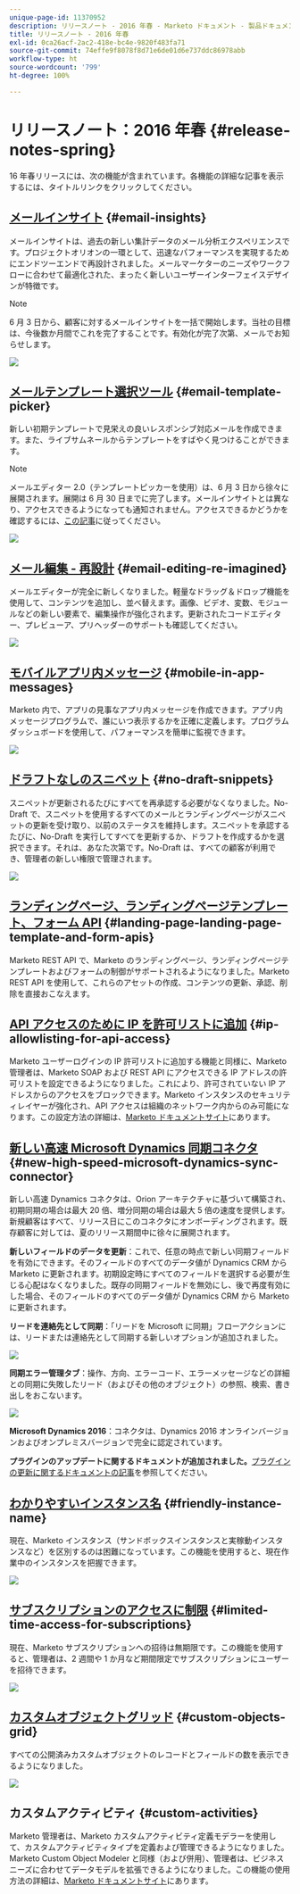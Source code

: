 ```yaml
---
unique-page-id: 11370952
description: リリースノート - 2016 年春 - Marketo ドキュメント - 製品ドキュメント
title: リリースノート - 2016 年春
exl-id: 0ca26acf-2ac2-418e-bc4e-9820f483fa71
source-git-commit: 74effe9f8078f8d71e6de01d6e737ddc86978abb
workflow-type: ht
source-wordcount: '799'
ht-degree: 100%

---
```


# リリースノート：2016 年春 {#release-notes-spring}

16 年春リリースには、次の機能が含まれています。各機能の詳細な記事を表示するには、タイトルリンクをクリックしてください。

## [メールインサイト](/help/marketo/product-docs/reporting/email-insights/email-insights-overview.md) {#email-insights}

メールインサイトは、過去の新しい集計データのメール分析エクスペリエンスです。プロジェクトオリオンの一環として、迅速なパフォーマンスを実現するためにエンドツーエンドで再設計されました。メールマーケターのニーズやワークフローに合わせて最適化された、まったく新しいユーザーインターフェイスデザインが特徴です。

>[!NOTE]
>
>6 月 3 日から、顧客に対するメールインサイトを一括で開始します。当社の目標は、今後数か月間でこれを完了することです。有効化が完了次第、メールでお知らせします。

![](assets/two.png)

## [メールテンプレート選択ツール](/help/marketo/product-docs/email-marketing/general/email-editor-2/email-template-picker-overview.md) {#email-template-picker}

新しい初期テンプレートで見栄えの良いレスポンシブ対応メールを作成できます。また、ライブサムネールからテンプレートをすばやく見つけることができます。

>[!NOTE]
>
>メールエディター 2.0（テンプレートピッカーを使用）は、6 月 3 日から徐々に展開されます。展開は 6 月 30 日までに完了します。メールインサイトとは異なり、アクセスできるようになっても通知されません。アクセスできるかどうかを確認するには、[この記事](/help/marketo/product-docs/email-marketing/general/email-editor-2/transitioning-to-email-editor-2-0.md)に従ってください。

![](assets/5-29-home-starter-templates.png)

## [メール編集 - 再設計](/help/marketo/product-docs/email-marketing/general/email-editor-2/email-editor-v2-0-overview.md) {#email-editing-re-imagined}

メールエディターが完全に新しくなりました。軽量なドラッグ＆ドロップ機能を使用して、コンテンツを追加し、並べ替えます。画像、ビデオ、変数、モジュールなどの新しい要素で、編集操作が強化されます。更新されたコードエディター、プレビューア、プリヘッダーのサポートも確認してください。

![](assets/17a-29-modules-next.png)

## [モバイルアプリ内メッセージ](/help/marketo/product-docs/mobile-marketing/in-app-messages/understanding-in-app-messages.md) {#mobile-in-app-messages}

Marketo 内で、アプリの見事なアプリ内メッセージを作成できます。アプリ内メッセージプログラムで、誰にいつ表示するかを正確に定義します。プログラムダッシュボードを使用して、パフォーマンスを簡単に監視できます。

![](assets/pasted-image-at-2016-05-24-09-45-am.png)

## [ドラフトなしのスニペット](/help/marketo/product-docs/administration/users-and-roles/managing-user-roles-and-permissions/enable-no-draft-for-snippets.md) {#no-draft-snippets}

スニペットが更新されるたびにすべてを再承認する必要がなくなりました。No-Draft で、スニペットを使用するすべてのメールとランディングページがスニペットの更新を受け取り、以前のステータスを維持します。スニペットを承認するたびに、No-Draft を実行してすべてを更新するか、ドラフトを作成するかを選択できます。それは、あなた次第です。No-Draft は、すべての顧客が利用でき、管理者の新しい権限で管理されます。

![](assets/image2016-5-16-15-3a41-3a17.png)

## [ランディングページ、ランディングページテンプレート、フォーム API](https://developers.marketo.com/blog/spring-2016-updates/) {#landing-page-landing-page-template-and-form-apis}

Marketo REST API で、Marketo のランディングページ、ランディングページテンプレートおよびフォームの制御がサポートされるようになりました。Marketo REST API を使用して、これらのアセットの作成、コンテンツの更新、承認、削除を直接おこなえます。

## [API アクセスのために IP を許可リストに追加](/help/marketo/product-docs/administration/additional-integrations/create-an-allowlist-for-ip-based-api-access.md) {#ip-allowlisting-for-api-access}

Marketo ユーザーログインの IP 許可リストに追加する機能と同様に、Marketo 管理者は、Marketo SOAP および REST API にアクセスできる IP アドレスの許可リストを設定できるようになりました。これにより、許可されていない IP アドレスからのアクセスをブロックできます。Marketo インスタンスのセキュリティレイヤーが強化され、API アクセスは組織のネットワーク内からのみ可能になります。この設定方法の詳細は、[Marketo ドキュメントサイト](/help/marketo/product-docs/administration/additional-integrations/create-an-allowlist-for-ip-based-api-access.md)にあります。

## [新しい高速 Microsoft Dynamics 同期コネクタ](/help/marketo/product-docs/crm-sync/microsoft-dynamics-sync/microsoft-dynamics-sync-details/sync-status.md) {#new-high-speed-microsoft-dynamics-sync-connector}

新しい高速 Dynamics コネクタは、Orion アーキテクチャに基づいて構築され、初期同期の場合は最大 20 倍、増分同期の場合は最大 5 倍の速度を提供します。新規顧客はすべて、リリース日にこのコネクタにオンボーディングされます。既存顧客に対しては、夏のリリース期間中に徐々に展開されます。

**新しいフィールドのデータを更新**：これで、任意の時点で新しい同期フィールドを有効にできます。そのフィールドのすべてのデータ値が Dynamics CRM から Marketo に更新されます。初期設定時にすべてのフィールドを選択する必要が生じる心配はなくなりました。既存の同期フィールドを無効にし、後で再度有効にした場合、そのフィールドのすべてのデータ値が Dynamics CRM から Marketo に更新されます。

**リードを連絡先として同期**：「リードを Microsoft に同期」フローアクションには、リードまたは連絡先として同期する新しいオプションが追加されました。

![](assets/image2016-5-19-8-3a59-3a9.png)

**同期エラー管理タブ**：操作、方向、エラーコード、エラーメッセージなどの詳細との同期に失敗したリード（およびその他のオブジェクト）の参照、検索、書き出しをおこないます。

![](assets/sync-errors.png)

**Microsoft Dynamics 2016**：コネクタは、Dynamics 2016 オンラインバージョンおよびオンプレミスバージョンで完全に認定されています。

**プラグインのアップデートに関するドキュメントが追加されました。**[プラグインの更新に関するドキュメントの記事](/help/marketo/product-docs/crm-sync/microsoft-dynamics-sync/marketo-plugin-releases-for-microsoft-dynamics.md)を参照してください。

## [わかりやすいインスタンス名](/help/marketo/product-docs/administration/settings/edit-subscription-settings.md) {#friendly-instance-name}

現在、Marketo インスタンス（サンドボックスインスタンスと実稼動インスタンスなど）を区別するのは困難になっています。この機能を使用すると、現在作業中のインスタンスを把握できます。

![](assets/image2016-5-16-15-3a57-3a14.png)

## [サブスクリプションのアクセスに制限](/help/marketo/product-docs/administration/users-and-roles/managing-marketo-users.md) {#limited-time-access-for-subscriptions}

現在、Marketo サブスクリプションへの招待は無期限です。この機能を使用すると、管理者は、2 週間や 1 か月など期間限定でサブスクリプションにユーザーを招待できます。

![](assets/image2016-5-16-15-3a59-3a52.png)

## [カスタムオブジェクトグリッド](/help/marketo/product-docs/administration/marketo-custom-objects/understanding-marketo-custom-objects.md) {#custom-objects-grid}

すべての公開済みカスタムオブジェクトのレコードとフィールドの数を表示できるようになりました。

![](assets/custom-objects-grid.png)

## カスタムアクティビティ {#custom-activities}

Marketo 管理者は、Marketo カスタムアクティビティ定義モデラーを使用して、カスタムアクティビティタイプを定義および管理できるようになりました。Marketo Custom Object Modeler と同様（および併用）、管理者は、ビジネスニーズに合わせてデータモデルを拡張できるようになりました。この機能の使用方法の詳細は、[Marketo ドキュメントサイト](/help/marketo/product-docs/administration/marketo-custom-activities/understanding-custom-activities.md)にあります。
